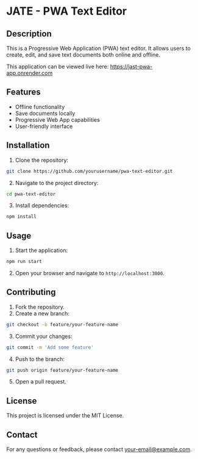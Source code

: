 # JATE - PWA Text Editor

## Description
This is a Progressive Web Application (PWA) text editor. It allows users to create, edit, and save text documents both online and offline.

This application can be viewed live here: https://jast-pwa-app.onrender.com

## Features
- Offline functionality
- Save documents locally
- Progressive Web App capabilities
- User-friendly interface

## Installation
1. Clone the repository:
  ```sh
  git clone https://github.com/yourusername/pwa-text-editor.git
  ```
2. Navigate to the project directory:
  ```sh
  cd pwa-text-editor
  ```
3. Install dependencies:
  ```sh
  npm install
  ```

## Usage
1. Start the application:
  ```sh
  npm run start
  ```
2. Open your browser and navigate to `http://localhost:3000`.

## Contributing
1. Fork the repository.
2. Create a new branch:
  ```sh
  git checkout -b feature/your-feature-name
  ```
3. Commit your changes:
  ```sh
  git commit -m 'Add some feature'
  ```
4. Push to the branch:
  ```sh
  git push origin feature/your-feature-name
  ```
5. Open a pull request.

## License
This project is licensed under the MIT License.

## Contact
For any questions or feedback, please contact [your-email@example.com](mailto:your-email@example.com).